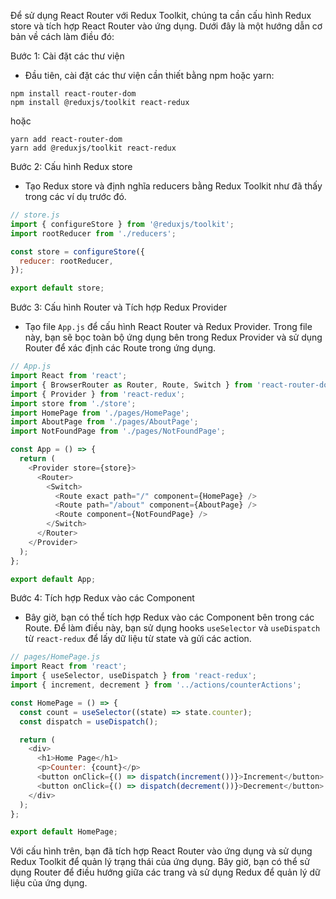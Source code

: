 Để sử dụng React Router với Redux Toolkit, chúng ta cần cấu hình Redux store và tích hợp React Router vào ứng dụng. Dưới đây là một hướng dẫn cơ bản về cách làm điều đó:

Bước 1: Cài đặt các thư viện
- Đầu tiên, cài đặt các thư viện cần thiết bằng npm hoặc yarn:
```
npm install react-router-dom
npm install @reduxjs/toolkit react-redux
```
hoặc
```
yarn add react-router-dom
yarn add @reduxjs/toolkit react-redux
```

Bước 2: Cấu hình Redux store
- Tạo Redux store và định nghĩa reducers bằng Redux Toolkit như đã thấy trong các ví dụ trước đó.

```javascript
// store.js
import { configureStore } from '@reduxjs/toolkit';
import rootReducer from './reducers';

const store = configureStore({
  reducer: rootReducer,
});

export default store;
```

Bước 3: Cấu hình Router và Tích hợp Redux Provider
- Tạo file `App.js` để cấu hình React Router và Redux Provider. Trong file này, bạn sẽ bọc toàn bộ ứng dụng bên trong Redux Provider và sử dụng Router để xác định các Route trong ứng dụng.

```javascript
// App.js
import React from 'react';
import { BrowserRouter as Router, Route, Switch } from 'react-router-dom';
import { Provider } from 'react-redux';
import store from './store';
import HomePage from './pages/HomePage';
import AboutPage from './pages/AboutPage';
import NotFoundPage from './pages/NotFoundPage';

const App = () => {
  return (
    <Provider store={store}>
      <Router>
        <Switch>
          <Route exact path="/" component={HomePage} />
          <Route path="/about" component={AboutPage} />
          <Route component={NotFoundPage} />
        </Switch>
      </Router>
    </Provider>
  );
};

export default App;
```

Bước 4: Tích hợp Redux vào các Component
- Bây giờ, bạn có thể tích hợp Redux vào các Component bên trong các Route. Để làm điều này, bạn sử dụng hooks `useSelector` và `useDispatch` từ `react-redux` để lấy dữ liệu từ state và gửi các action.

```javascript
// pages/HomePage.js
import React from 'react';
import { useSelector, useDispatch } from 'react-redux';
import { increment, decrement } from '../actions/counterActions';

const HomePage = () => {
  const count = useSelector((state) => state.counter);
  const dispatch = useDispatch();

  return (
    <div>
      <h1>Home Page</h1>
      <p>Counter: {count}</p>
      <button onClick={() => dispatch(increment())}>Increment</button>
      <button onClick={() => dispatch(decrement())}>Decrement</button>
    </div>
  );
};

export default HomePage;
```

Với cấu hình trên, bạn đã tích hợp React Router vào ứng dụng và sử dụng Redux Toolkit để quản lý trạng thái của ứng dụng. Bây giờ, bạn có thể sử dụng Router để điều hướng giữa các trang và sử dụng Redux để quản lý dữ liệu của ứng dụng.
